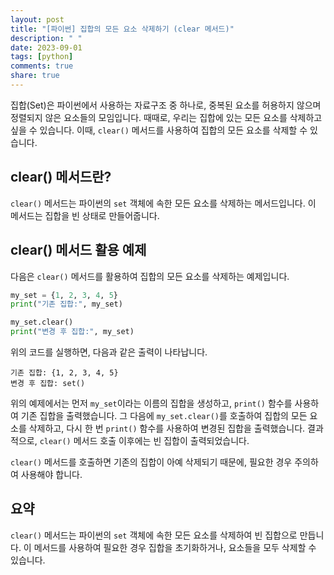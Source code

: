 ```yaml
---
layout: post
title: "[파이썬] 집합의 모든 요소 삭제하기 (clear 메서드)"
description: " "
date: 2023-09-01
tags: [python]
comments: true
share: true
---
```


집합(Set)은 파이썬에서 사용하는 자료구조 중 하나로, 중복된 요소를 허용하지 않으며 정렬되지 않은 요소들의 모임입니다. 때때로, 우리는 집합에 있는 모든 요소를 삭제하고 싶을 수 있습니다. 이때, `clear()` 메서드를 사용하여 집합의 모든 요소를 삭제할 수 있습니다.

## clear() 메서드란?

`clear()` 메서드는 파이썬의 `set` 객체에 속한 모든 요소를 삭제하는 메서드입니다. 이 메서드는 집합을 빈 상태로 만들어줍니다. 

## clear() 메서드 활용 예제

다음은 `clear()` 메서드를 활용하여 집합의 모든 요소를 삭제하는 예제입니다.

```python
my_set = {1, 2, 3, 4, 5}
print("기존 집합:", my_set)

my_set.clear()
print("변경 후 집합:", my_set)
```

위의 코드를 실행하면, 다음과 같은 출력이 나타납니다.

```
기존 집합: {1, 2, 3, 4, 5}
변경 후 집합: set()
```

위의 예제에서는 먼저 `my_set`이라는 이름의 집합을 생성하고, `print()` 함수를 사용하여 기존 집합을 출력했습니다. 그 다음에 `my_set.clear()`를 호출하여 집합의 모든 요소를 삭제하고, 다시 한 번 `print()` 함수를 사용하여 변경된 집합을 출력했습니다. 결과적으로, `clear()` 메서드 호출 이후에는 빈 집합이 출력되었습니다.

`clear()` 메서드를 호출하면 기존의 집합이 아예 삭제되기 때문에, 필요한 경우 주의하여 사용해야 합니다.

## 요약

`clear()` 메서드는 파이썬의 `set` 객체에 속한 모든 요소를 삭제하여 빈 집합으로 만듭니다. 이 메서드를 사용하여 필요한 경우 집합을 초기화하거나, 요소들을 모두 삭제할 수 있습니다.
